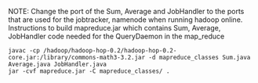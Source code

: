 NOTE: Change the port of the Sum, Average and JobHandler to the ports that are used for the jobtracker, namenode when running hadoop online. <br>
Instructions to build mapreduce.jar which contains Sum, Average, JobHandler code needed for the QueryDaemon in the map_reduce
 
  ```javac -cp /hadoop/hadoop-hop-0.2/hadoop-hop-0.2-core.jar:/library/commons-math3-3.2.jar -d mapreduce_classes Sum.java Average.java JobHandler.java ``` <br>
  ````jar -cvf mapreduce.jar -C mapreduce_classes/ .````
  
